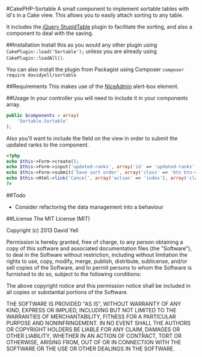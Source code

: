 #CakePHP-Sortable
A small component to implement sortable tables with id's in a Cake view. This allows you to easily attach sorting to any table.  

It includes the [jQuery StupidTable](https://github.com/joequery/Stupid-Table-Plugin) plugin to facilitate the sorting, and also a component to deal with the saving.

##Installation
Install this as you would any other plugin using `CakePlugin::load('Sortable');` unless you are already using `CakePlugin::loadAll()`.

You can also install the plugin from Packagist using Composer `composer require davidyell/sortable`

##Requirements
This makes use of the [NiceAdmin](https://github.com/davidyell/CakePHP-NiceAdmin) alert-box element.

##Usage
In your controller you will need to include it in your components array.  
```php
public $components = array(
    'Sortable.Sortable'
);
```  

Also you'll want to include the field on the view in order to submit the updated ranks to the component.  

```php
<?php
echo $this->Form->create();
echo $this->Form->input('updated-ranks', array('id' => 'updated-ranks', 'type' => 'hidden'));
echo $this->Form->submit('Save sort order', array('class' => 'btn btn-success', 'div' => false));
echo $this->Html->link('Cancel', array('action' => 'index'), array('class' => 'btn'));
?>
```
##Todo
* Consider refactoring the data management into a behaviour

##License
The MIT License (MIT)

Copyright (c) 2013 David Yell

Permission is hereby granted, free of charge, to any person obtaining a copy
of this software and associated documentation files (the "Software"), to deal
in the Software without restriction, including without limitation the rights
to use, copy, modify, merge, publish, distribute, sublicense, and/or sell
copies of the Software, and to permit persons to whom the Software is
furnished to do so, subject to the following conditions:

The above copyright notice and this permission notice shall be included in
all copies or substantial portions of the Software.

THE SOFTWARE IS PROVIDED "AS IS", WITHOUT WARRANTY OF ANY KIND, EXPRESS OR
IMPLIED, INCLUDING BUT NOT LIMITED TO THE WARRANTIES OF MERCHANTABILITY,
FITNESS FOR A PARTICULAR PURPOSE AND NONINFRINGEMENT. IN NO EVENT SHALL THE
AUTHORS OR COPYRIGHT HOLDERS BE LIABLE FOR ANY CLAIM, DAMAGES OR OTHER
LIABILITY, WHETHER IN AN ACTION OF CONTRACT, TORT OR OTHERWISE, ARISING FROM,
OUT OF OR IN CONNECTION WITH THE SOFTWARE OR THE USE OR OTHER DEALINGS IN
THE SOFTWARE.
